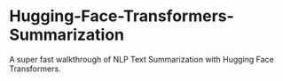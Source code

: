# Hugging-Face-Transformers-Summarization
A super fast walkthrough of NLP Text Summarization with Hugging Face Transformers.
